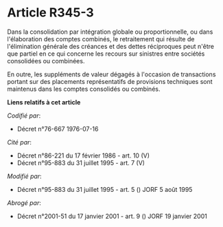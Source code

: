 # Article R345-3

Dans la consolidation par intégration globale ou proportionnelle, ou dans l'élaboration des comptes combinés, le retraitement
qui résulte de l'élimination générale des créances et des dettes réciproques peut n'être que partiel en ce qui concerne les
recours sur sinistres entre sociétés consolidées ou combinées.

En outre, les suppléments de valeur dégagés à l'occasion de transactions portant sur des placements représentatifs de
provisions techniques sont maintenus dans les comptes consolidés ou combinés.

**Liens relatifs à cet article**

_Codifié par_:

  - Décret n°76-667 1976-07-16

_Cité par_:

  - Décret n°86-221 du 17 février 1986 - art. 10 (V)
  - Décret n°95-883 du 31 juillet 1995 - art. 7 (V)

_Modifié par_:

  - Décret n°95-883 du 31 juillet 1995 - art. 5 () JORF 5 août 1995

_Abrogé par_:

  - Décret n°2001-51 du 17 janvier 2001 - art. 9 () JORF 19 janvier 2001
